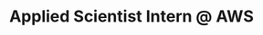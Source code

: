 ---
layout: page
title: Applied Scientist Intern @ AWS
description: |
 AWS Graph Machine Learning (AGML) Team, May 2022 -- Aug. 2022
 Manager and Mentor:: Dr. Da Zheng and Dr. Xiang Song
 Proposed and led the Hector project.
importance: 2
category: intern
---